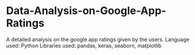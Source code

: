 # Data-Analysis-on-Google-App-Ratings
A detailed analysis on the google app ratings given by the users.
Language used: Python
Libraries used: pandas, keras, seaborn, matplotlib
